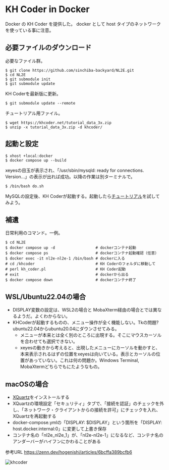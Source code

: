 # KH Coder in Docker
Docker の KH Coder を提供した。
docker として host タイプのネットワークを使っている事に注意。

## 必要ファイルのダウンロード

必要なファイル群。

```
$ git clone https://github.com/sinchiba-backyard/NL2E.git
$ cd NL2E
$ git submodule init
$ git submodule update
```

KH Coderを最新版に更新。

```
$ git submodule update --remote
```

チュートリアル用ファイル。

```
$ wget https://khcoder.net/tutorial_data_3x.zip
$ unzip -x tutorial_data_3x.zip -d khcoder/
```

## 起動と設定

```
$ xhost +local:docker
$ docker compose up --build
```

xeyesの目玉が表示され、「/usr/sbin/mysqld: ready for connections. Version...」の表示が出れば成功。以降の作業は別ターミナルで。

```
$ /bin/bash do.sh
```

MySQLの設定後、KH Coderが起動する。起動したら[チュートリアル](https://khcoder.net/tutorial.html)を試してみよう。

## 補遺

日常利用のコマンド。一例。

```
$ cd NL2E
$ docker compose up -d                  # dockerコンテナ起動
$ docker compose ps                     # dockerコンテナ起動確認（任意）
$ docker exec -it nl2e-nl2e-1 /bin/bash # dockerに入る
# cd /khcoder                           # KH Coderのフォルダに移動して
# perl kh_coder.pl                      # KH Coder起動
# exit                                  # dockerから出る
$ docker compose down                   # dockerコンテナ終了
```


## WSL/Ubuntu22.04の場合

- DISPLAY変数の設定は、WSL2の場合と MobaXterm経由の場合とでは異なるようだ。よくわからない。
- KHCoderが起動するものの、メニュー操作が全く機能しない。Tkの問題? ubuntu22.04からubuntu20.04にダウンさせてみる。
  - メニューが本来とは全く別のところに出現する。そこにマウスカーソルを合わせても選択できない。
  - xeyesの動きから考えると、出現したメニューにカーソルを動かすと、本来表示されるはずの位置をxeyesは向いている。表示とカーソルの位置があっていない。これは何の問題か。Windows Terminal, MobaXtermどちらでもにたようなもの。

## macOSの場合

- [XQuartz](https://www.xquartz.org/)をインストールする
- XQuartzの環境設定「セキュリティ」タブで、「接続を認証」のチェックを外し、「ネットワーク・クライアントからの接続を許可」にチェックを入れ、XQuartzを再起動する
- docker-compose.ymlの「DISPLAY: $DISPLAY」という箇所を「DISPLAY: host.docker.internal:0」に変更して上書き保存
- コンテナ名の「nl2e_nl2e_1」が、「nl2e-nl2e-1」になるなど、コンテナ名のアンダーバーがハイフンにかわることがある

参考URL
https://zenn.dev/hogenishi/articles/6bcffa389bcfb6

![khcoder](khcoder.png)
